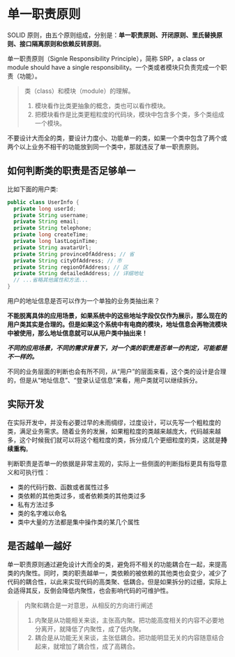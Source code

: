 # 单一职责原则

SOLID 原则，由五个原则组成，分别是：**单一职责原则、开闭原则、里氏替换原则、接口隔离原则和依赖反转原则**。

单一职责原则（Signle Responsibility Principle），简称 SRP，a class or module should have a single responsibility。一个类或者模块只负责完成一个职责（功能）。

> 类（class）和模块（module）的理解。
>
> 1. 模块看作比类更抽象的概念，类也可以看作模块。
> 2. 把模块看作是比类更粗粒度的代码块，模块中包含多个类，多个类组成一个模块。

不要设计大而全的类，要设计力度小、功能单一的类，如果一个类中包含了两个或两个以上业务不相干的功能放到同一个类中，那就违反了单一职责原则。

## 如何判断类的职责是否足够单一

比如下面的用户类:

```java
public class UserInfo {
  private long userId;
  private String username;
  private String email;
  private String telephone;
  private long createTime;
  private long lastLoginTime;
  private String avatarUrl;
  private String provinceOfAddress; // 省
  private String cityOfAddress; // 市
  private String regionOfAddress; // 区 
  private String detailedAddress; // 详细地址
  // ...省略其他属性和方法...
}
```

用户的地址信息是否可以作为一个单独的业务类抽出来？

**不能脱离具体的应用场景，如果系统中的这些地址字段仅仅作为展示，那么现在的用户类其实是合理的。但是如果这个系统中有电商的模块，地址信息会再物流模块中被使用，那么地址信息就可以从用户类中抽出来！**

***不同的应用场景，不同的需求背景下，对一个类的职责是否单一的判定，可能都是不一样的。***

不同的业务层面的判断也会有所不同，从“用户”的层面来看，这个类的设计是合理的，但是从“地址信息”、“登录认证信息”来看，用户类就可以继续拆分。

## 实际开发

在实际开发中，并没有必要过早的未雨绸缪，过度设计，可以先写一个粗粒度的类，满足业务需求。随着业务的发展，如果粗粒度的类越来越庞大，代码越来越多，这个时候我们就可以将这个粗粒度的类，拆分成几个更细粒度的类，这就是**持续重构**。

判断职责是否单一的依据是非常主观的，实际上一些侧面的判断指标更具有指导意义和可执行性：

- 类的代码行数、函数或者属性过多
- 类依赖的其他类过多，或者依赖类的其他类过多
- 私有方法过多
- 类的名字难以命名
- 类中大量的方法都是集中操作类的某几个属性

## 是否越单一越好

单一职责原则通过避免设计大而全的类，避免将不相关的功能耦合在一起，来提高类的内聚性。同时，类的职责越单一，类依赖的被依赖的其他类也会变少，减少了代码的耦合性，以此来实现代码的高类聚、低耦合。但是如果拆分的过细，实际上会适得其反，反倒会降低内聚性，也会影响代码的可维护性。



> 内聚和耦合是一对意思，从相反的方向进行阐述
>
> 1. 内聚是从功能相关来谈，主张高内聚。把功能高度相关的内容不必要地分离开，就降低了内聚性，成了低内聚。
> 2. 耦合是从功能无关来谈，主张低耦合。把功能明显无关的内容随意结合起来，就增加了耦合性，成了高耦合。